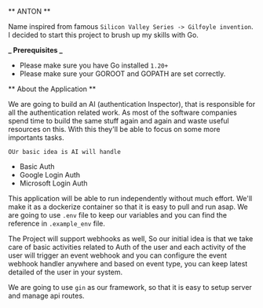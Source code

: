 ** ANTON **

Name inspired from famous `Silicon Valley Series -> Gilfoyle invention`. I decided to start this project to brush up my skills with Go.

**_ Prerequisites _**

- Please make sure you have Go installed `1.20+`
- Please make sure your GOROOT and GOPATH are set correctly.

** About the Application **

We are going to build an AI (authentication Inspector), that is responsible for all the authentication related work. As most of the software companies spend time to
build the same stuff again and again and waste useful resources on this. With this they'll be able to focus on some more importants tasks.

`OUr basic idea is AI will handle`

- Basic Auth
- Google Login Auth
- Microsoft Login Auth

This application will be able to run independently without much effort. We'll make it as a dockerize container so that it is easy to pull and run asap.
We are going to use `.env` file to keep our variables and you can find the reference in `.example_env` file.

The Project will support webhooks as well, So our initial idea is that we take care of basic activities related to Auth of the user and each activity of the user will trigger an event webhook and you can configure the event webhook handler anywhere and based on event type, you can keep latest detailed of the user in your system.

We are going to use `gin` as our framework, so that it is easy to setup server and manage api routes.
